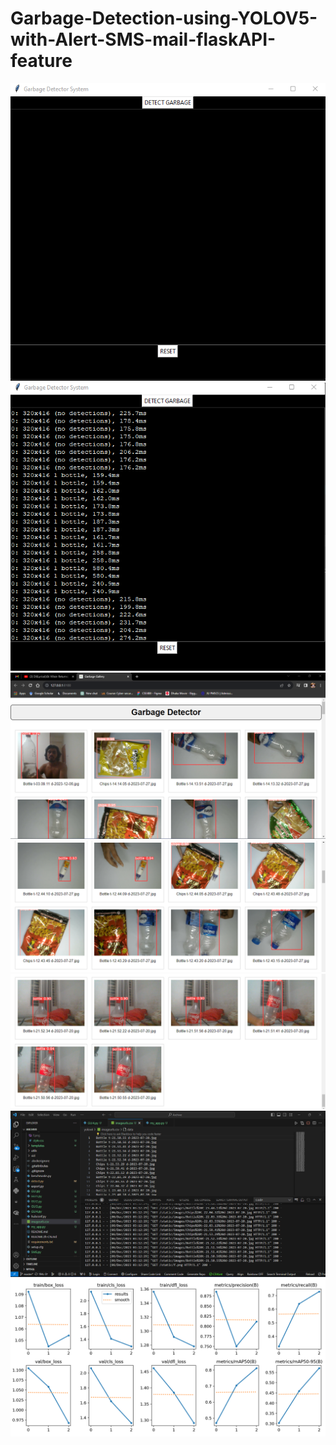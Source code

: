 # Garbage-Detection-using-YOLOV5-with-Alert-SMS-mail-flaskAPI-feature

<div align="center">
  <img src="img/1.png" alt="Initial Page">
  <img src="img/2.png" alt="Running phase">
  <img src="img/3.png" alt="Flask Api Hosting">
  <img src="img/4.png" >
  <img src="img/5.png" >
  <img src="img/6.png" >
  <img src="img/7 (3).png" >
  
  
</div>

<div style="display: flex; justify-content: center; align-items: center; height: 100vh;">
    <img src="img/7 (1).jpg" alt="Description of the image" width="400" height="300">
  <img src="img/7 (1).png" alt="Description of the image" width="400" height="300">
  <img src="img/7 (2).png" alt="Description of the image" width="400" height="300">
</div>

